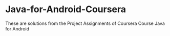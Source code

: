 # Java-for-Android-Coursera
These are solutions from the Project Assignments of Coursera Course Java for Android
